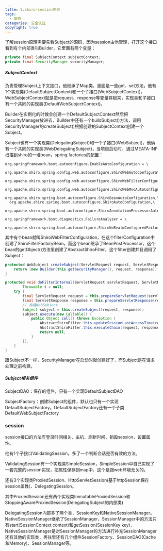 ```yaml
---
title: 5.shiro-session原理
tags:
  - 架构
categories: 安全认证
copyright: true
---
```


了解session原理需要先看Subject的源码，因为session由他管理，打开这个接口看到有个内部类叫Builder，它里面有两个变量：

```java
private final SubjectContext subjectContext;
private final SecurityManager securityManager;
```

##### SubjectContext

负责管理Subject上下文接口，他继承了Map类，里面是一些get、set方法，他有1个实现类(DefaultSubjectContext)和一个子接口(WebSubjectContext)，WebSubjectContext就是把request、response等变量存起来，实现类和子接口有一个共同的实现类(DefaultWebSubjectContext)。

Builder在实例化的时候会创建一个DefaultSubjectContext然后把SecurityManager放进去，Builder中还有一个buildSubject()方法，调用SecurityManager的createSubject()根据创建的SubjectContext创建一个Subject。

Subject也有一个实现类(DelegatingSubject)和一个子接口(WebSubject)，他俩有一个共同的实现类(WebDelegatingSubject)，当项目启动时，通过MEATA-INF扫描到shiro的一堆bean，spring.factories的配置：

```properties
org.springframework.boot.autoconfigure.EnableAutoConfiguration = \
  org.apache.shiro.spring.config.web.autoconfigure.ShiroWebAutoConfiguration,\
  org.apache.shiro.spring.config.web.autoconfigure.ShiroWebFilterConfiguration,\
  org.apache.shiro.spring.config.web.autoconfigure.ShiroWebMvcAutoConfiguration,\
  org.apache.shiro.spring.boot.autoconfigure.ShiroBeanAutoConfiguration,\
  org.apache.shiro.spring.boot.autoconfigure.ShiroAutoConfiguration,\
  org.apache.shiro.spring.boot.autoconfigure.ShiroAnnotationProcessorAutoConfiguration

org.springframework.boot.diagnostics.FailureAnalyzer = \
  org.apache.shiro.spring.boot.autoconfigure.ShiroNoRealmConfiguredFailureAnalyzer
```

其中有个bean就叫ShiroWebFilterConfiguration，在这个filterConfiguration中创建了ShiroFilterFactoryBean，而这个bean继承了BeanPostProcessor，这个bean的getObject()方法里创建了AbstractShiroFilter，这个filter创建并且调用了Subject：

```java
protected WebSubject createSubject(ServletRequest request, ServletResponse response) {
    return (new Builder(this.getSecurityManager(), request, response)).buildWebSubject();
}

protected void doFilterInternal(ServletRequest servletRequest, ServletResponse servletResponse, final FilterChain chain) throws ServletException, IOException {
        Throwable t = null;
    try {
        final ServletRequest request = this.prepareServletRequest(servletRequest, servletResponse, chain);
        final ServletResponse response = this.prepareServletResponse(request, servletResponse, chain);
        // 构建WebSubject
        Subject subject = this.createSubject(request, response);
        subject.execute(new Callable() {
            public Object call() throws Exception {
                AbstractShiroFilter.this.updateSessionLastAccessTime(request, response);
                AbstractShiroFilter.this.executeChain(request, response, chain);
                return null;
            }
        });
    }
}
```

跟Subject不一样，SecurityManager在启动时就创建好了，而Subject是在请求处理之前构建。

##### Subject相关组件

SubjectDAO：保存的组件，只有一个实现DefaultSubjectDAO

SubjectFactory：创建Subject的组件，默认也只有一个实现DefaultSubjectFactory，DefaultSubjectFactory还有一个子类DefaultWebSubjectFactory

### session

session接口的方法有登录时间相关、主机、刷新时间、销毁session，设置属性。

他有1个子接口ValidatingSession，多了一个判断会话是否有效的方法。

ValidatingSession有一个实现类SimpleSession，SimpleSession中自己实现了一套完整的session实现，把属性保存到map中，这个是跟web环境无关的。

还有3个实现类ProxiedSession、HttpServletSession(基于httpSession保存session属性)、DelegatingSession。

其中ProxiedSession还有两个实现类ImmutableProxiedSession和StoppingAwareProxiedSession(DelegatingSubject的内部类)

DelegatingSession内部多了两个类，SessionKey和NativeSessionManager。NativeSessionManager继承了SessionManager，SessionManager中的方法只有start(SessionContext context)和getSession(SessionKey key)，NativeSessionManager是对SessionManager的方法进行补充SessionManager还有其他的实现类，再往里还有几个组件SessionFactory、SessionDAO(Cache和Memory)、SessionManager等。
